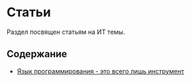 # Статьи
Раздел посвящен статьям на ИТ темы.

## Содержание  
* [Язык программирования - это всего лишь инструмент](https://github.com/boogiedk/dotnetfaq/blob/master/articles/common/2020-29-08-language-is-a-tool.md)<br>
